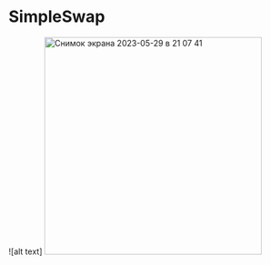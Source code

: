 # SimpleSwap
![alt text] <img width="382" alt="Снимок экрана 2023-05-29 в 21 07 41" src="https://github.com/Al3xadr/SimpleSwap/assets/102591427/9cdb57dd-d34c-4dbf-a4b8-ef955e3307b2">
